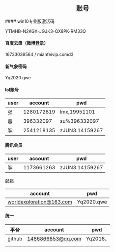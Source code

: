 <center><h2>账号</h2></center>
#### win10专业版激活码

YTMHB-N2KGX-JGJK3-QX8PK-RM33Q



#### 百度云盘（微博登录）

16733039564   /    mianfeivip.comd3



#### 新气象密码

Yq2020.qwe



#### lol账号

| user | account    | pwd            |
| ---- | ---------- | -------------- |
| 强   | 1280172819 | lmx,19951101   |
| 蓉   | 396332097  | su%396332097   |
| 胖   | 2541218135 | zJUN3.14159267 |



#### 腾讯会员

| user | account    | pwd            |
| ---- | ---------- | -------------- |
| 胖   | 1173661263 | zJUN3.14159267 |



邮箱

| account                  | pwd        |
| ------------------------ | ---------- |
| worldexploration@163.com | Yq2020.qwe |



#### 统一

| 平台   | account           | pwd      |
| ------ | ----------------- | -------- |
| github | 1486866853@qq.com | Yq2018.. |
|        |                   |          |
|        |                   |          |

